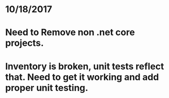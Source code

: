 # 10/18/2017
# Need to Remove non .net core projects. 
# Inventory is broken, unit tests reflect that. Need to get it working and add proper unit testing. 
